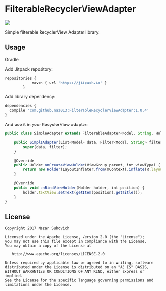 # FilterableRecyclerViewAdapter
[![](https://jitpack.io/v/naz013/FilterableRecyclerViewAdapter.svg)](https://jitpack.io/#naz013/FilterableRecyclerViewAdapter)

Simple filterable RecyclerView Adapter library.


## Usage
Gradle

Add Jitpack repository:
```javascript
repositories {
			maven { url 'https://jitpack.io' }
		}
```

Add library dependency:
```javascript
dependencies {
  compile 'com.github.naz013:FilterableRecyclerViewAdapter:1.0.4'
}
```

And use it in your RecyclerView adapter:
```javascript
public class SimpleAdapter extends FilterableAdapter<Model, String, Holder> {

    public SimpleAdapter(List<Model> data, Filter<Model, String> filter) {
        super(data, filter);
    }

    @Override
    public Holder onCreateViewHolder(ViewGroup parent, int viewType) {
        return new Holder(LayoutInflater.from(mContext).inflate(R.layout.item_layout, parent, false));
    }

    @Override
    public void onBindViewHolder(Holder holder, int position) {
        holder.textView.setText(getItem(position).getTitle());
    }
}
```

## License

    Copyright 2017 Nazar Suhovich

    Licensed under the Apache License, Version 2.0 (the "License");
    you may not use this file except in compliance with the License.
    You may obtain a copy of the License at

       http://www.apache.org/licenses/LICENSE-2.0

    Unless required by applicable law or agreed to in writing, software
    distributed under the License is distributed on an "AS IS" BASIS,
    WITHOUT WARRANTIES OR CONDITIONS OF ANY KIND, either express or implied.
    See the License for the specific language governing permissions and
    limitations under the License.
